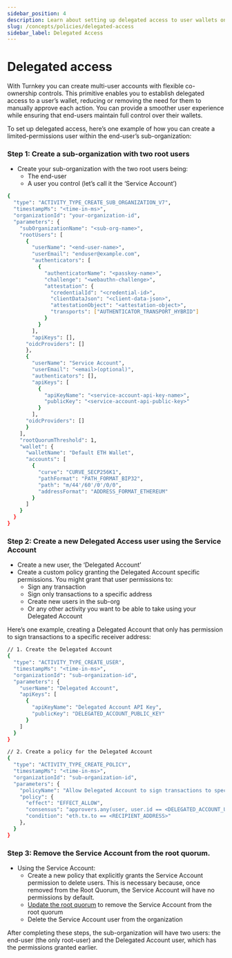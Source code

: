 ```yaml
---
sidebar_position: 4
description: Learn about setting up delegated access to user wallets on Turnkey.
slug: /concepts/policies/delegated-access
sidebar_label: Delegated Access
---
```


# Delegated access

With Turnkey you can create multi-user accounts with flexible co-ownership controls. This primitive enables you to establish delegated access to a user’s wallet, reducing or removing the need for them to manually approve each action. You can provide a smoother user experience while ensuring that end-users maintain full control over their wallets.

To set up delegated access, here’s one example of how you can create a limited-permissions user within the end-user’s sub-organization:

### Step 1: Create a sub-organization with two root users

- Create your sub-organization with the two root users being:
  - The end-user
  - A user you control (let’s call it the ‘Service Account’)

```sh
{
  "type": "ACTIVITY_TYPE_CREATE_SUB_ORGANIZATION_V7",
  "timestampMs": "<time-in-ms>",
  "organizationId": "your-organization-id",
  "parameters": {
    "subOrganizationName": "<sub-org-name>",
    "rootUsers": [
      {
        "userName": "<end-user-name>",
        "userEmail": "enduser@example.com",
        "authenticators": [
          {
            "authenticatorName": "<passkey-name>",
            "challenge": "<webauthn-challenge>",
            "attestation": {
              "credentialId": "<credential-id>",
              "clientDataJson": "<client-data-json>",
              "attestationObject": "<attestation-object>",
              "transports": ["AUTHENTICATOR_TRANSPORT_HYBRID"]
            }
          }
        ],
        "apiKeys": [],
	  "oidcProviders": []
      },
      {
        "userName": "Service Account",
        "userEmail": "<email>(optional)",
        "authenticators": [],
        "apiKeys": [
          {
            "apiKeyName": "<service-account-api-key-name>",
            "publicKey": "<service-account-api-public-key>"
          }
        ],
	  "oidcProviders": []
      }
    ],
    "rootQuorumThreshold": 1,
    "wallet": {
      "walletName": "Default ETH Wallet",
      "accounts": [
        {
          "curve": "CURVE_SECP256K1",
          "pathFormat": "PATH_FORMAT_BIP32",
          "path": "m/44'/60'/0'/0/0",
          "addressFormat": "ADDRESS_FORMAT_ETHEREUM"
        }
      ]
    }
  }
}
```

### Step 2: Create a new Delegated Access user using the Service Account

- Create a new user, the ‘Delegated Account’
- Create a custom policy granting the Delegated Account specific permissions. You might grant that user permissions to:
  - Sign any transaction
  - Sign only transactions to a specific address
  - Create new users in the sub-org
  - Or any other activity you want to be able to take using your Delegated Account

Here’s one example, creating a Delegated Account that only has permission to sign transactions to a specific receiver address:

```sh
// 1. Create the Delegated Account
{
  "type": "ACTIVITY_TYPE_CREATE_USER",
  "timestampMs": "<time-in-ms>",
  "organizationId": "sub-organization-id",
  "parameters": {
    "userName": "Delegated Account",
    "apiKeys": [
      {
        "apiKeyName": "Delegated Account API Key",
        "publicKey": "DELEGATED_ACCOUNT_PUBLIC_KEY"
      }
    ]
  }
}

// 2. Create a policy for the Delegated Account
{
  "type": "ACTIVITY_TYPE_CREATE_POLICY",
  "timestampMs": "<time-in-ms>",
  "organizationId": "sub-organization-id",
  "parameters": {
    "policyName": "Allow Delegated Account to sign transactions to specific address",
    "policy": {
      "effect": "EFFECT_ALLOW",
      "consensus": "approvers.any(user, user.id == <DELEGATED_ACCOUNT_USER_ID>)",
      "condition": "eth.tx.to == <RECIPIENT_ADDRESS>"
    },
  }
}
```

### Step 3: Remove the Service Account from the root quorum.

- Using the Service Account:
  - Create a new policy that explicitly grants the Service Account permission to delete users. This is necessary because, once removed from the Root Quorum, the Service Account will have no permissions by default.
  - [Update the root quorum](https://docs.turnkey.com/api#tag/Organizations/operation/UpdateRootQuorum) to remove the Service Account from the root quorum
  - Delete the Service Account user from the organization

After completing these steps, the sub-organization will have two users: the end-user (the only root-user) and the Delegated Account user, which has the permissions granted earlier.

